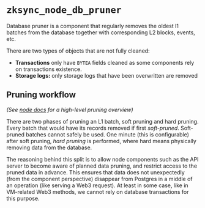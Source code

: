 # `zksync_node_db_pruner`

Database pruner is a component that regularly removes the oldest l1 batches from the database together with
corresponding L2 blocks, events, etc.

There are two types of objects that are not fully cleaned:

- **Transactions** only have `BYTEA` fields cleaned as some components rely on transactions existence.
- **Storage logs:** only storage logs that have been overwritten are removed

## Pruning workflow

_(See [node docs](../../../docs/guides/external-node/08_pruning.md) for a high-level pruning overview)_

There are two phases of pruning an L1 batch, soft pruning and hard pruning. Every batch that would have its records
removed if first _soft-pruned_. Soft-pruned batches cannot safely be used. One minute (this is configurable) after soft
pruning, _hard pruning_ is performed, where hard means physically removing data from the database.

The reasoning behind this split is to allow node components such as the API server to become aware of planned data
pruning, and restrict access to the pruned data in advance. This ensures that data does not unexpectedly (from the
component perspective) disappear from Postgres in a middle of an operation (like serving a Web3 request). At least in
some case, like in VM-related Web3 methods, we cannot rely on database transactions for this purpose.
